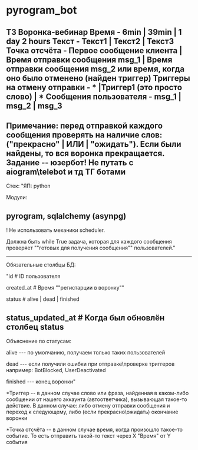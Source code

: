 # pyrogram_bot

ТЗ Воронка-вебинар
Время	- 6min | 39min | 1 day 2 hours
Текст - Текст1 | Текст2 | Текст3
Точка отсчёта - Первое сообщение клиента | Время отправки сообщения msg_1 | Время отправки сообщения msg_2 или время, когда оно было отменено (найден триггер)
Триггеры на отмену отправки - * |Триггер1 (это просто слово) | *
Сообщения пользователя - msg_1 | msg_2 | msg_3
---
Примечание: перед отправкой каждого сообщения проверять на наличие слов: ("прекрасно" | ИЛИ | "ожидать"). Если были найдены, то вся воронка прекращается. Задание -- юзербот! Не путать с aiogram\telebot и тд ТГ ботами
---
Стек:	"ЯП: python

Модули:

pyrogram, sqlalchemy (asynpg)
---
! Не использовать механики scheduler.

Должна быть while True задача, которая для каждого сообщения проверяет ""готовых для получения сообщения"" пользователей."

---
Обязательные столбцы БД:

"id # ID пользователя

created_at # Время ""регистарции в воронку""

status # alive | dead | finished

status_updated_at  # Когда был обновлён столбец status
---
Объяснение по статусам:

alive --- по умолчанию, получаем только таких пользователей

dead --- если получили ошибки при отправке\проверке триггеров например: BotBlocked, UserDeactivated

finished --- конец воронки"			
						
						
						
						
*Триггер -- в данном случае слово или фраза, найденная в каком-либо сообщении от нашего аккаунта (автоответчика), вызывающая такое-то действие. В данном случае: либо отмену отправки сообщения и переход к следующему, либо (если прекрасно\ожидать) окончание воронки

*Точка отсчёта -- в данном случае время, когда произошло такое-то событие. То есть отправить такой-то текст через Х "Время" от Y события						
